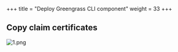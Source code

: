 +++
title = "Deploy Greengrass CLI component"
weight = 33
+++

## Copy claim certificates

![1.png](/images/2/3/1.png)
